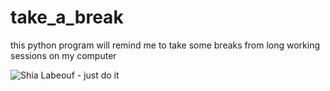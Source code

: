 # take_a_break
this python program will remind me to take some breaks from long working sessions on my computer


![Shia Labeouf - just do it](https://github.com/michi1992/take_a_break/blob/master/images/Just_do_it.png)
